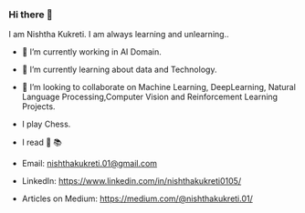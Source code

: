 ### Hi there 👋

I am Nishtha Kukreti. I am always learning and unlearning..

- 🔭 I’m currently working in AI Domain.
- 🌱 I’m currently learning about data and Technology.
- 👯 I’m looking to collaborate on Machine Learning, DeepLearning, Natural Language Processing,Computer Vision and Reinforcement Learning Projects.

-  I play Chess.
-  I read 📖 📚

- Email: nishthakukreti.01@gmail.com
- LinkedIn: https://www.linkedin.com/in/nishthakukreti0105/
- Articles on Medium: https://medium.com/@nishthakukreti.01/
